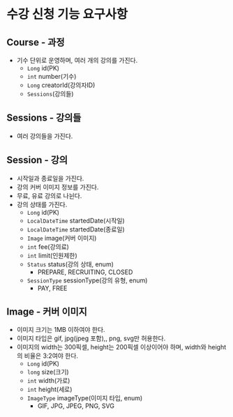 # 수강 신청 기능 요구사항

## Course - 과정
- 기수 단위로 운영하며, 여러 개의 강의를 가진다.
  - `Long` id(PK) 
  - `int` number(기수)
  - `Long` creatorId(강의자ID)
  - `Sessions`(강의들)
## Sessions - 강의들
- 여러 강의들을 가진다.
## Session - 강의
- 시작일과 종료일을 가진다.
- 강의 커버 이미지 정보를 가진다.
- 무료, 유료 강의로 나뉜다.
- 강의 상태를 가진다.
  - `Long` id(PK) 
  - `LocalDateTime` startedDate(시작일)
  - `LocalDateTime` startedDate(종료일)
  - `Image` image(커버 이미지)
  - `int` fee(강의료)
  - `int` limit(인원제한)
  - `Status` status(강의 상태, enum)
    - PREPARE, RECRUITING, CLOSED
  - `SessionType` sessionType(강의 유형, enum)
    - PAY, FREE
## Image - 커버 이미지
- 이미지 크기는 1MB 이하여야 한다.
- 이미지 타입은 gif, jpg(jpeg 포함),, png, svg만 허용한다.
- 이미지의 width는 300픽셀, height는 200픽셀 이상이어야 하며, width와 height의 비율은 3:2여야 한다.
  - `Long` id(PK) 
  - `long` size(크기)
  - `int` width(가로)
  - `int` height(세로)
  - `ImageType` imageType(이미지 타입, enum)
    - GIF, JPG, JPEG, PNG, SVG